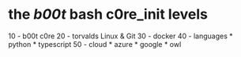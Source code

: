
# the _b00t_ bash c0re_init levels

10 - b00t c0re
20 - torvalds Linux & Git
30 - docker
40 - languages
    * python
    * typescript
50 - cloud
    * azure
    * google
    * owl